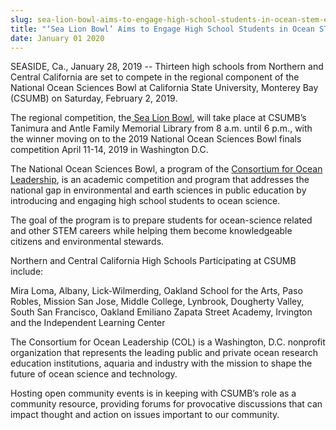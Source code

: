 ```yaml
---
slug: sea-lion-bowl-aims-to-engage-high-school-students-in-ocean-stem-education
title: "‘Sea Lion Bowl’ Aims to Engage High School Students in Ocean STEM Education"
date: January 01 2020
---
```


<p>SEASIDE, Ca., January 28, 2019 -- Thirteen high schools from Northern and Central California are set to compete in the regional component of the National Ocean Sciences Bowl at California State University, Monterey Bay (CSUMB) on Saturday, February 2, 2019.</p><p>The regional competition, the<a href="https://sealionbowl.org/"> Sea Lion Bowl</a>, will take place at CSUMB’s Tanimura and Antle Family Memorial Library from 8 a.m. until 6 p.m., with the winner moving on to the 2019 National Ocean Sciences Bowl finals competition April 11-14, 2019 in Washington D.C.</p><p>The National Ocean Sciences Bowl, a program of the <a href="http://oceanleadership.org/">Consortium for Ocean Leadership</a>, is an academic competition and program that addresses the national gap in environmental and earth sciences in public education by introducing and engaging high school students to ocean science.</p><p>The goal of the program is to prepare students for ocean-science related and other STEM careers while helping them become knowledgeable citizens and environmental stewards.</p><p>Northern and Central California High Schools Participating at CSUMB include:</p><p>Mira Loma, Albany, Lick-Wilmerding, Oakland School for the Arts, Paso Robles, Mission San Jose, Middle College, Lynbrook, Dougherty Valley, South San Francisco, Oakland Emiliano Zapata Street Academy, Irvington and the Independent Learning Center</p><p>The Consortium for Ocean Leadership (COL) is a Washington, D.C. nonprofit organization that represents the leading public and private ocean research education institutions, aquaria and industry with the mission to shape the future of ocean science and technology.</p><p>Hosting open community events is in keeping with CSUMB’s role as a community resource, providing forums for provocative discussions that can impact thought and action on issues important to our community.</p>
